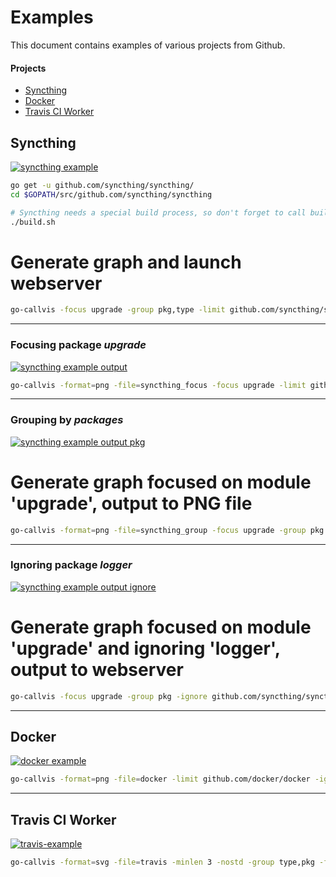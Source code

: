# Examples

This document contains examples of various projects from Github.

#### Projects
  - [Syncthing](https://github.com/syncthing/syncthing)
  - [Docker](https://github.com/docker/docker)
  - [Travis CI Worker](https://github.com/travis-ci/worker)


## Syncthing

[![syncthing example](../images/syncthing.png)](https://raw.githubusercontent.com/yyamada12/go-callvis/master/images/syncthing.png)

```sh
go get -u github.com/syncthing/syncthing/
cd $GOPATH/src/github.com/syncthing/syncthing

# Syncthing needs a special build process, so don't forget to call build.sh
./build.sh
```

# Generate graph and launch webserver
```sh
go-callvis -focus upgrade -group pkg,type -limit github.com/syncthing/syncthing -ignore github.com/syncthing/syncthing/lib/logger github.com/syncthing/syncthing/cmd/syncthing
```

---

### Focusing package _upgrade_

[![syncthing example output](../images/syncthing_focus.png)](https://raw.githubusercontent.com/yyamada12/go-callvis/master/images/syncthing_focus.png)

```sh
go-callvis -format=png -file=syncthing_focus -focus upgrade -limit github.com/syncthing/syncthing github.com/syncthing/syncthing/cmd/syncthing
```
---

### Grouping by _packages_

[![syncthing example output pkg](../images/syncthing_group.png)](https://raw.githubusercontent.com/yyamada12/go-callvis/master/images/syncthing_group.png)

# Generate graph focused on module 'upgrade', output to PNG file
```sh
go-callvis -format=png -file=syncthing_group -focus upgrade -group pkg -limit github.com/syncthing/syncthing github.com/syncthing/syncthing/cmd/syncthing
```
---

### Ignoring package _logger_

[![syncthing example output ignore](../images/syncthing_ignore.png)](https://raw.githubusercontent.com/yyamada12/go-callvis/master/images/syncthing_ignore.png)

# Generate graph focused on module 'upgrade' and ignoring 'logger', output to webserver
```sh
go-callvis -focus upgrade -group pkg -ignore github.com/syncthing/syncthing/lib/logger -limit github.com/syncthing/syncthing github.com/syncthing/syncthing/cmd/syncthing
```
---

## Docker

[![docker example](../images/docker.png)](https://raw.githubusercontent.com/yyamada12/go-callvis/master/images/docker.png)

```sh
go-callvis -format=png -file=docker -limit github.com/docker/docker -ignore github.com/docker/docker/vendor github.com/docker/docker/cmd/docker | dot -Tpng -o docker.png
```
---

## Travis CI Worker

[![travis-example](../images/travis_thumb.jpg)](https://raw.githubusercontent.com/yyamada12/go-callvis/master/images/travis.jpg)

```sh
go-callvis -format=svg -file=travis -minlen 3 -nostd -group type,pkg -focus worker -limit github.com/travis-ci/worker -ignore github.com/travis-ci/worker/vendor github.com/travis-ci/worker/cmd/travis-worker && exo-open travis.svg
```
